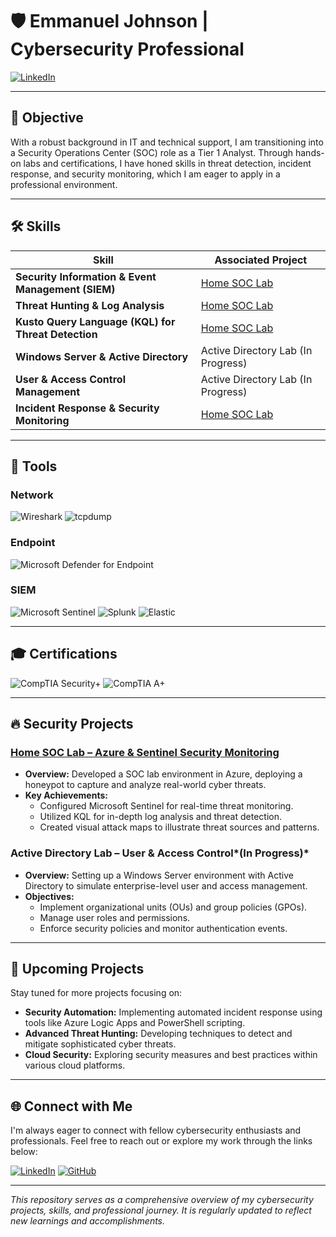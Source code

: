 # 🛡️ Emmanuel Johnson | Cybersecurity Professional

[![LinkedIn](https://img.shields.io/badge/LinkedIn-0077B5?style=for-the-badge&logo=linkedin&logoColor=white)](https://linkedin.com/in/manny-johnson)

---

## 🎯 Objective

With a robust background in IT and technical support, I am transitioning into a Security Operations Center (SOC) role as a Tier 1 Analyst. Through hands-on labs and certifications, I have honed skills in threat detection, incident response, and security monitoring, which I am eager to apply in a professional environment.

---

## 🛠️ Skills

| Skill                                         | Associated Project                                                                                               |
|-----------------------------------------------|------------------------------------------------------------------------------------------------------------------|
| **Security Information & Event Management (SIEM)** | [Home SOC Lab](SecurityProjects/Home-SOC-Lab)                                                          |
| **Threat Hunting & Log Analysis**             | [Home SOC Lab](SecurityProjects/home-soc-lab.md)                                                          |
| **Kusto Query Language (KQL) for Threat Detection** | [Home SOC Lab](SecurityProjects/home-soc-lab.md)                                                          |
| **Windows Server & Active Directory**         | Active Directory Lab (In Progress)                             |
| **User & Access Control Management**          | Active Directory Lab (In Progress)                             |
| **Incident Response & Security Monitoring**   | [Home SOC Lab](SecurityProjects/home-soc-lab.md)                                                          |

---

## 🔧 Tools

### Network
![Wireshark](https://img.shields.io/badge/Wireshark-1679A7?style=for-the-badge&logo=wireshark&logoColor=white)
![tcpdump](https://img.shields.io/badge/tcpdump-4D4D4D?style=for-the-badge&logo=linux&logoColor=white)

### Endpoint
![Microsoft Defender for Endpoint](https://img.shields.io/badge/Microsoft_Defender_for_Endpoint-00A4EF?style=for-the-badge&logo=microsoft&logoColor=white)

### SIEM
![Microsoft Sentinel](https://img.shields.io/badge/Microsoft_Sentinel-0078D4?style=for-the-badge&logo=microsoft&logoColor=white)
![Splunk](https://img.shields.io/badge/Splunk-000000?style=for-the-badge&logo=splunk&logoColor=white)
![Elastic](https://img.shields.io/badge/Elastic-005571?style=for-the-badge&logo=elastic&logoColor=white)

---

## 🎓 Certifications

![CompTIA Security+](https://img.shields.io/badge/CompTIA_Security%2B-FF0000?style=for-the-badge&logo=comptia&logoColor=white)
![CompTIA A+](https://img.shields.io/badge/CompTIA_A%2B-4D4D4D?style=for-the-badge&logo=comptia&logoColor=white)

---

## 🔥 Security Projects

### [**Home SOC Lab** – Azure & Sentinel Security Monitoring](SecurityProjects/home-soc-lab.md)
- **Overview:** Developed a SOC lab environment in Azure, deploying a honeypot to capture and analyze real-world cyber threats.
- **Key Achievements:**
  - Configured Microsoft Sentinel for real-time threat monitoring.
  - Utilized KQL for in-depth log analysis and threat detection.
  - Created visual attack maps to illustrate threat sources and patterns.

### **Active Directory Lab** – User & Access Control*(In Progress)*
- **Overview:** Setting up a Windows Server environment with Active Directory to simulate enterprise-level user and access management.
- **Objectives:**
  - Implement organizational units (OUs) and group policies (GPOs).
  - Manage user roles and permissions.
  - Enforce security policies and monitor authentication events.

---

## 🚀 Upcoming Projects

Stay tuned for more projects focusing on:
- **Security Automation:** Implementing automated incident response using tools like Azure Logic Apps and PowerShell scripting.
- **Advanced Threat Hunting:** Developing techniques to detect and mitigate sophisticated cyber threats.
- **Cloud Security:** Exploring security measures and best practices within various cloud platforms.

---

## 🌐 Connect with Me

I'm always eager to connect with fellow cybersecurity enthusiasts and professionals. Feel free to reach out or explore my work through the links below:

[![LinkedIn](https://img.shields.io/badge/LinkedIn-0077B5?style=for-the-badge&logo=linkedin&logoColor=white)](https://linkedin.com/in/manny-johnson)
[![GitHub](https://img.shields.io/badge/GitHub-100000?style=for-the-badge&logo=github&logoColor=white)](https://github.com/EJCyber)

---

*This repository serves as a comprehensive overview of my cybersecurity projects, skills, and professional journey. It is regularly updated to reflect new learnings and accomplishments.*

